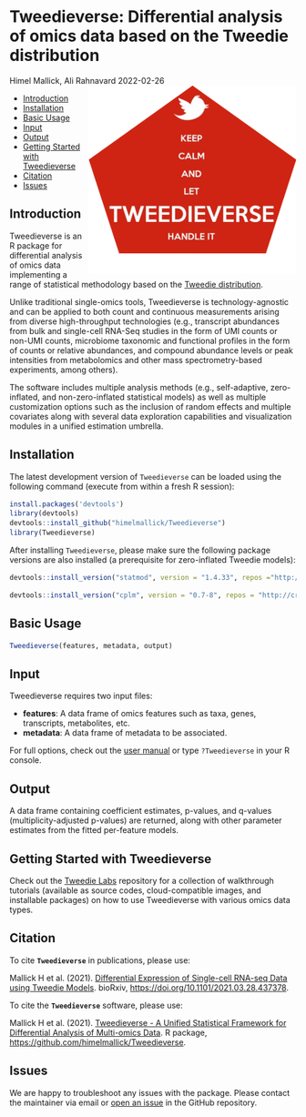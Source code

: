 Tweedieverse: Differential analysis of omics data based on the Tweedie distribution
================
Himel Mallick, Ali Rahnavard
2022-02-26 <img src="docs/logo.jpg" align="right" width="365px"/>

-   [Introduction](#introduction)
-   [Installation](#installation)
-   [Basic Usage](#basic-usage)
-   [Input](#input)
-   [Output](#output)
-   [Getting Started with Tweedieverse](#getting-started-with-tweedieverse)
-   [Citation](#citation)
-   [Issues](#issues)

<!-- Himel Mallick -->
<!-- 2021-03-03 <img src="docs/logo.jpg" align="right" width="365px"/> -->

## Introduction

Tweedieverse is an R package for differential analysis of omics data
implementing a range of statistical methodology based on the [Tweedie
distribution](https://en.wikipedia.org/wiki/Tweedie_distribution).

Unlike traditional single-omics tools, Tweedieverse is
technology-agnostic and can be applied to both count and continuous
measurements arising from diverse high-throughput technologies (e.g.,
transcript abundances from bulk and single-cell RNA-Seq studies in the
form of UMI counts or non-UMI counts, microbiome taxonomic and
functional profiles in the form of counts or relative abundances, and
compound abundance levels or peak intensities from metabolomics and
other mass spectrometry-based experiments, among others).

The software includes multiple analysis methods (e.g., self-adaptive,
zero-inflated, and non-zero-inflated statistical models) as well as
multiple customization options such as the inclusion of random effects
and multiple covariates along with several data exploration capabilities
and visualization modules in a unified estimation umbrella.

## Installation

The latest development version of `Tweedieverse` can be loaded using the
following command (execute from within a fresh R session):

``` r
install.packages('devtools')
library(devtools)
devtools::install_github("himelmallick/Tweedieverse")
library(Tweedieverse)
```

After installing `Tweedieverse`, please make sure the following package
versions are also installed (a prerequisite for zero-inflated Tweedie
models):

``` r
devtools::install_version("statmod", version = "1.4.33", repos ="http://cran.us.r-project.org")
```

``` r
devtools::install_version("cplm", version = "0.7-8", repos = "http://cran.us.r-project.org")
```

## Basic Usage

``` r
Tweedieverse(features, metadata, output)
```

## Input

Tweedieverse requires two input files:

  - **features**: A data frame of omics features such as taxa, genes,
    transcripts, metabolites, etc.
  - **metadata**: A data frame of metadata to be associated.

For full options, check out the [user
manual](https://github.com/himelmallick/Tweedieverse/tree/master/vignettes)
or type `?Tweedieverse` in your R console.

## Output

A data frame containing coefficient estimates, p-values, and q-values
(multiplicity-adjusted p-values) are returned, along with other
parameter estimates from the fitted per-feature models.

## Getting Started with Tweedieverse

Check out the [Tweedie
Labs](https://github.com/himelmallick/TweedieLabs/) repository for a
collection of walkthrough tutorials (available as source codes,
cloud-compatible images, and installable packages) on how to use
Tweedieverse with various omics data types.

## Citation

To cite **`Tweedieverse`** in publications, please use:

Mallick H et al. (2021). [Differential Expression of Single-cell RNA-seq
Data using Tweedie
Models](https://www.biorxiv.org/content/10.1101/2021.03.28.437378v1).
bioRxiv, <https://doi.org/10.1101/2021.03.28.437378>.

To cite the **`Tweedieverse`** software, please use:

Mallick H et al. (2021). [Tweedieverse - A Unified Statistical Framework
for Differential Analysis of Multi-omics
Data](https://github.com/himelmallick/Tweedieverse). R package,
<https://github.com/himelmallick/Tweedieverse>.

## Issues

We are happy to troubleshoot any issues with the package. Please contact
the maintainer via email or [open an
issue](https://github.com/himelmallick/tweedieverse/issues) in the
GitHub repository.
